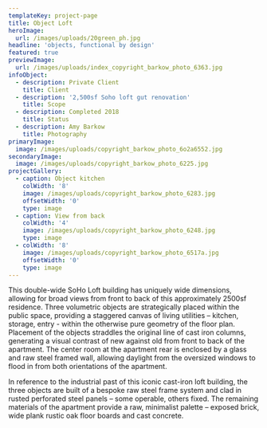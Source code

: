```yaml
---
templateKey: project-page
title: Object Loft
heroImage:
  url: /images/uploads/20green_ph.jpg
headline: 'objects, functional by design'
featured: true
previewImage:
  url: /images/uploads/index_copyright_barkow_photo_6363.jpg
infoObject:
  - description: Private Client
    title: Client
  - description: '2,500sf Soho loft gut renovation'
    title: Scope
  - description: Completed 2018
    title: Status
  - description: Amy Barkow
    title: Photography
primaryImage:
  image: /images/uploads/copyright_barkow_photo_6o2a6552.jpg
secondaryImage:
  image: /images/uploads/copyright_barkow_photo_6225.jpg
projectGallery:
  - caption: Object kitchen
    colWidth: '8'
    image: /images/uploads/copyright_barkow_photo_6283.jpg
    offsetWidth: '0'
    type: image
  - caption: View from back
    colWidth: '4'
    image: /images/uploads/copyright_barkow_photo_6248.jpg
    type: image
  - colWidth: '8'
    image: /images/uploads/copyright_barkow_photo_6517a.jpg
    offsetWidth: '0'
    type: image
---
```

This double-wide SoHo Loft building has uniquely wide dimensions, allowing for broad views from front to back of this approximately 2500sf residence. Three volumetric objects are strategically placed within the public space, providing a staggered canvas of living utilities – kitchen, storage, entry - within the otherwise pure geometry of the floor plan. Placement of the objects straddles the original line of cast iron columns, generating a visual contrast of new against old from front to back of the apartment. The center room at the apartment rear is enclosed by a glass and raw steel framed wall, allowing daylight from the oversized windows to flood in from both orientations of the apartment.

In reference to the industrial past of this iconic cast-iron loft building, the three objects are built of a bespoke raw steel frame system and clad in rusted perforated steel panels – some operable, others fixed. The remaining materials of the apartment provide a raw, minimalist palette – exposed brick, wide plank rustic oak floor boards and cast concrete.
